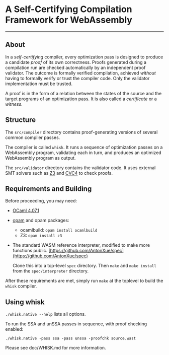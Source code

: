 # A Self-Certifying Compilation Framework for WebAssembly 
---

## About

In a *self-certifying* compiler, every optimization pass is designed to produce a candidate *proof* of its own correctness.  Proofs generated during a compilation run are checked automatically by an independent proof validator. The outcome is formally verified compilation, achieved *without* having to formally verify or trust the compiler code. Only the validator implementation must be trusted.

A proof is in the form of a relation between the states of the source and the target programs of an optimization pass. It is also called a *certificate* or a *witness*.


## Structure

The `src/compiler` directory contains proof-generating versions of several common compiler passes. 

The compiler is called `whisk`. It runs a sequence of optimization passes on a WebAssembly program, validating each in turn, and produces an optimized WebAssembly program as output.

The `src/validator` directory contains the validator code. It uses external SMT solvers such as [Z3](https://github.com/Z3Prover/z3) and [CVC4](https://cvc4.github.io/) to check proofs.


## Requirements and Building

Before proceeding, you may need:

  * [OCaml 4.07.1](https://ocaml.org/docs/install.html)
  
  * [opam](https://opam.ocaml.org/) and opam packages:
    * ocamlbuild: `opam install ocamlbuild`
    * Z3: `opam install z3`

  * The standard WASM reference interpreter, modified to make more functions public.
    [https://github.com/AntonXue/spec](https://github.com/AntonXue/spec)
    
    Clone this into a top-level `spec` directory. Then `make` and `make install` from the `spec/interpreter` directory.


After these requirements are met, simply run `make` at the toplevel to build the `whisk` compiler.


## Using whisk

`./whisk.native --help` lists all options.

To run the SSA and unSSA passes in sequence, with proof checking enabled:

 `./whisk.native -pass ssa -pass unssa -proofchk source.wast`

Please see doc/WHISK.md for more information.
